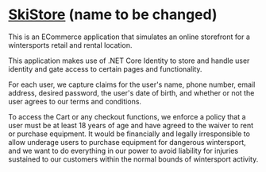 # [SkiStore](https://skistore.azurewebsites.net/) (name to be changed)
This is an ECommerce application that simulates an online storefront for a wintersports retail and rental location.

This application makes use of .NET Core Identity to store and handle user identity and gate access to certain pages
and functionality.

For each user, we capture claims for the user's name, phone number, email address, desired password, the user's date of birth, and whether or not the user agrees to our terms and conditions.

To access the Cart or any checkout functions, we enforce a policy that a user must be at least 18 years of age and have agreed to the waiver to rent or purchase equipment. It would be financially and legally irresponsible to allow underage users to purchase equipment for dangerous wintersport, and we want to do everything in our power to avoid liability for injuries sustained to our customers within the normal bounds of wintersport activity.


